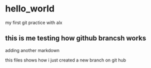 # hello_world
my first git practice with alx
<h2> this is me testing how github brancsh works</h2>
<p> adding another markdown </p>
this files shows how i just created a new branch on git hub 
